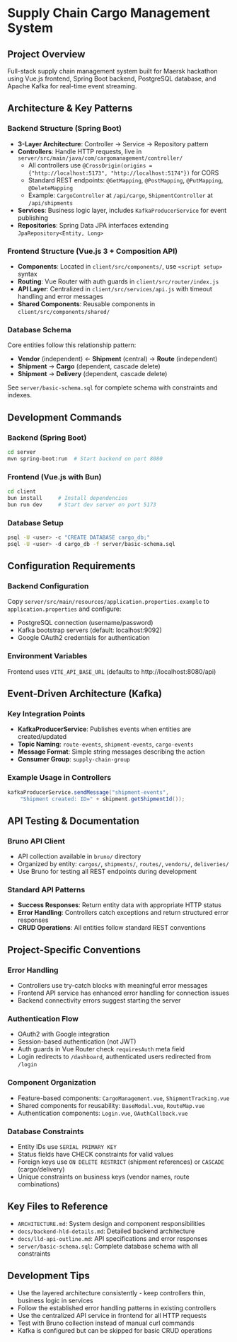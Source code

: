 # Supply Chain Cargo Management System 

## Project Overview
Full-stack supply chain management system built for Maersk hackathon using Vue.js frontend, Spring Boot backend, PostgreSQL database, and Apache Kafka for real-time event streaming.

## Architecture & Key Patterns

### Backend Structure (Spring Boot)
- **3-Layer Architecture**: Controller → Service → Repository pattern
- **Controllers**: Handle HTTP requests, live in `server/src/main/java/com/cargomanagement/controller/`
  - All controllers use `@CrossOrigin(origins = {"http://localhost:5173", "http://localhost:5174"})` for CORS
  - Standard REST endpoints: `@GetMapping`, `@PostMapping`, `@PutMapping`, `@DeleteMapping`
  - Example: `CargoController` at `/api/cargo`, `ShipmentController` at `/api/shipments`
- **Services**: Business logic layer, includes `KafkaProducerService` for event publishing
- **Repositories**: Spring Data JPA interfaces extending `JpaRepository<Entity, Long>`

### Frontend Structure (Vue.js 3 + Composition API)
- **Components**: Located in `client/src/components/`, use `<script setup>` syntax
- **Routing**: Vue Router with auth guards in `client/src/router/index.js`
- **API Layer**: Centralized in `client/src/services/api.js` with timeout handling and error messages
- **Shared Components**: Reusable components in `client/src/components/shared/`

### Database Schema
Core entities follow this relationship pattern:
- **Vendor** (independent) ← **Shipment** (central) → **Route** (independent)
- **Shipment** → **Cargo** (dependent, cascade delete)
- **Shipment** → **Delivery** (dependent, cascade delete)

See `server/basic-schema.sql` for complete schema with constraints and indexes.

## Development Commands

### Backend (Spring Boot)
```bash
cd server
mvn spring-boot:run  # Start backend on port 8080
```

### Frontend (Vue.js with Bun)
```bash
cd client
bun install     # Install dependencies
bun run dev     # Start dev server on port 5173
```

### Database Setup
```bash
psql -U <user> -c "CREATE DATABASE cargo_db;"
psql -U <user> -d cargo_db -f server/basic-schema.sql
```

## Configuration Requirements

### Backend Configuration
Copy `server/src/main/resources/application.properties.example` to `application.properties` and configure:
- PostgreSQL connection (username/password)
- Kafka bootstrap servers (default: localhost:9092)
- Google OAuth2 credentials for authentication

### Environment Variables
Frontend uses `VITE_API_BASE_URL` (defaults to http://localhost:8080/api)

## Event-Driven Architecture (Kafka)

### Key Integration Points
- **KafkaProducerService**: Publishes events when entities are created/updated
- **Topic Naming**: `route-events`, `shipment-events`, `cargo-events`
- **Message Format**: Simple string messages describing the action
- **Consumer Group**: `supply-chain-group`

### Example Usage in Controllers
```java
kafkaProducerService.sendMessage("shipment-events", 
    "Shipment created: ID=" + shipment.getShipmentId());
```

## API Testing & Documentation

### Bruno API Client
- API collection available in `bruno/` directory
- Organized by entity: `cargos/`, `shipments/`, `routes/`, `vendors/`, `deliveries/`
- Use Bruno for testing all REST endpoints during development

### Standard API Patterns
- **Success Responses**: Return entity data with appropriate HTTP status
- **Error Handling**: Controllers catch exceptions and return structured error responses
- **CRUD Operations**: All entities follow standard REST conventions

## Project-Specific Conventions

### Error Handling
- Controllers use try-catch blocks with meaningful error messages
- Frontend API service has enhanced error handling for connection issues
- Backend connectivity errors suggest starting the server

### Authentication Flow
- OAuth2 with Google integration
- Session-based authentication (not JWT)
- Auth guards in Vue Router check `requiresAuth` meta field
- Login redirects to `/dashboard`, authenticated users redirected from `/login`

### Component Organization
- Feature-based components: `CargoManagement.vue`, `ShipmentTracking.vue`
- Shared components for reusability: `BaseModal.vue`, `RouteMap.vue`
- Authentication components: `Login.vue`, `OAuthCallback.vue`

### Database Constraints
- Entity IDs use `SERIAL PRIMARY KEY`
- Status fields have CHECK constraints for valid values
- Foreign keys use `ON DELETE RESTRICT` (shipment references) or `CASCADE` (cargo/delivery)
- Unique constraints on business keys (vendor names, route combinations)

## Key Files to Reference
- `ARCHITECTURE.md`: System design and component responsibilities  
- `docs/backend-hld-details.md`: Detailed backend architecture
- `docs/lld-api-outline.md`: API specifications and error responses
- `server/basic-schema.sql`: Complete database schema with all constraints

## Development Tips
- Use the layered architecture consistently - keep controllers thin, business logic in services
- Follow the established error handling patterns in existing controllers
- Use the centralized API service in frontend for all HTTP requests
- Test with Bruno collection instead of manual curl commands
- Kafka is configured but can be skipped for basic CRUD operations